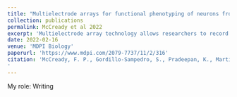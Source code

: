 ```yaml
---
title: "Multielectrode arrays for functional phenotyping of neurons from induced pluripotent stem cell models of neurodevelopmental disorders"
collection: publications
permalink: McCready et al 2022
excerpt: 'Multielectrode array technology allows researchers to record the spontaneous firing activity of cultured neurons over a period of multiple weeks or months. These data can be valuable for understanding how the functional relationships between neurons evolve as they begin to form connections and wire into a functional network. This technology has been adopted by researchers using stem cells to produce human neurons in culture to study neurodevelopmental disorders. However, the dizzying complexity and scale of the data generated have posed some challenges with the analysis and interpretation of experimental results. Here, we first provide historical context as to why multielectrode array platforms were originally developed, and use this perspective to explore some of the challenges currently facing the field. We then highlight new analysis methods, provide some guidance for improving the analysis of multielectrode array data, and discuss standardizing how these findings are communicated in scientific publications.'
date: 2022-02-16
venue: 'MDPI Biology'
paperurl: 'https://www.mdpi.com/2079-7737/11/2/316'
citation: 'McCready, F. P., Gordillo-Sampedro, S., Pradeepan, K., Martinez-Trujillo, J. & Ellis, J. Multielectrode Arrays for Functional Phenotyping of Neurons from Induced Pluripotent Stem Cell Models of Neurodevelopmental Disorders. Biology (Basel) 11, 316 (2022).
'
---
```

My role: Writing